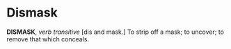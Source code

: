 # Dismask

**DISMASK**, _verb transitive_ \[dis and mask.\] To strip off a mask; to uncover; to remove that which conceals.